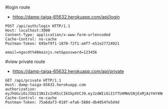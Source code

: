 #login route

- https://damp-taiga-65632.herokuapp.com/api/login
```
POST /api/auth/login HTTP/1.1
Host: localhost:3000
Content-Type: application/x-www-form-urlencoded
Cache-Control: no-cache
Postman-Token: 695ef9f1-1870-72f1-a4f7-e51e27724921

email=ngocdt%40mainjs.net&password=123456
```

#view private route

- https://damp-taiga-65632.herokuapp.com/api/private

```
GET /api/private HTTP/1.1
Host: damp-taiga-65632.herokuapp.com
authorization: eyJhbGciOiJIUzI1NiIsInR5cCI6IkpXVCJ9.eyJzdWIiOiI1YTU4MmU1NjExMjAzYmY4NmQzZmFmOTQiLCJpYXQiOjE1MTU3MjkzMDJ9.rP3aIZTTDDIejD932tM1Wgy8osD97n19uYQG7OpUwgE
Cache-Control: no-cache
Postman-Token: 75a6daf3-018f-efa6-588d-db4054fe5d4d
```
